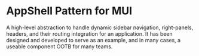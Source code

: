 # AppShell Pattern for MUI

A high-level abstraction to handle dynamic sidebar navigation, right-panels, headers, and their routing integration for an application. It has been designed and developed to serve as an example, and in many cases, a useable component OOTB for many teams.